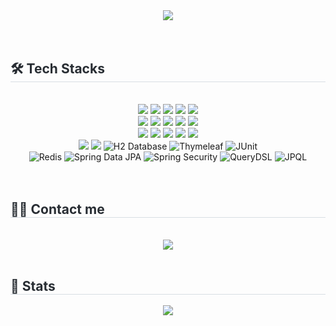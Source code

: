 <div align= "center">
    <img src="https://capsule-render.vercel.app/api?type=cylinder&color=f6d6d5&height=120&text=Kim%20yeon%20ju&animation=&fontColor=ffffff&fontSize=60" />
    </div>
    <br>
    <br>
    <div style="text-align: left;"> 
    <div style="font-weight: 700; font-size: 15px; text-align: left; color: #282d33;">  </div> 
    </div>
    <div style="text-align: left;">
    <h2 style="border-bottom: 1px solid #d8dee4; color: #282d33;"> 🛠️ Tech Stacks </h2> <br> 
    <div  align= "center"> <img src="https://img.shields.io/badge/Docker-2496ED?style=for-the-badge&logo=Docker&logoColor=white">
          <img src="https://img.shields.io/badge/Bootstrap-7952B3?style=for-the-badge&logo=Bootstrap&logoColor=white">
          <img src="https://img.shields.io/badge/Elasticsearch-005571?style=for-the-badge&logo=Elasticsearch&logoColor=white">
          <img src="https://img.shields.io/badge/Amazon AWS-232F3E?style=for-the-badge&logo=Amazon AWS&logoColor=white">
          <img src="https://img.shields.io/badge/Amazon S3-569A31?style=for-the-badge&logo=Amazon S3&logoColor=white">
          <br/><img src="https://img.shields.io/badge/Github-181717?style=for-the-badge&logo=Github&logoColor=white">
          <img src="https://img.shields.io/badge/Git-F05032?style=for-the-badge&logo=Git&logoColor=white">
          <img src="https://img.shields.io/badge/HTML5-E34F26?style=for-the-badge&logo=HTML5&logoColor=white">
          <img src="https://img.shields.io/badge/Java-007396?style=for-the-badge&logo=Java&logoColor=white">
          <img src="https://img.shields.io/badge/MariaDB-003545?style=for-the-badge&logo=MariaDB&logoColor=white">
          <br/><img src="https://img.shields.io/badge/MongoDB-47A248?style=for-the-badge&logo=MongoDB&logoColor=white">
          <img src="https://img.shields.io/badge/MySQL-4479A1?style=for-the-badge&logo=MySQL&logoColor=white">
          <img src="https://img.shields.io/badge/Notion-000000?style=for-the-badge&logo=Notion&logoColor=white">
          <img src="https://img.shields.io/badge/Oracle-F80000?style=for-the-badge&logo=Oracle&logoColor=white">
          <img src="https://img.shields.io/badge/Slack-4A154B?style=for-the-badge&logo=Slack&logoColor=white">
          <br/><img src="https://img.shields.io/badge/Spring-6DB33F?style=for-the-badge&logo=Spring&logoColor=white">
          <img src="https://img.shields.io/badge/Spring Boot-6DB33F?style=for-the-badge&logo=Spring Boot&logoColor=white">
          <img src="https://img.shields.io/badge/H2_Database-%23A1C7B2.svg?style=for-the-badge&logo=h2&logoColor=white" alt="H2 Database">
          <img src="https://img.shields.io/badge/Thymeleaf-%23495B6B.svg?style=for-the-badge&logo=thymeleaf&logoColor=white" alt="Thymeleaf">
          <img src="https://img.shields.io/badge/JUnit-%23A8B9C4.svg?style=for-the-badge&logo=junit&logoColor=white" alt="JUnit">
          <br/><img src="https://img.shields.io/badge/Redis-%23DC382D.svg?style=for-the-badge&logo=redis&logoColor=white" alt="Redis">
          <img src="https://img.shields.io/badge/Spring_Data_JPA-%236DB33F.svg?style=for-the-badge&logo=spring&logoColor=white" alt="Spring Data JPA">
          <img src="https://img.shields.io/badge/Spring_Security-%236DB33F.svg?style=for-the-badge&logo=spring-security&logoColor=white" alt="Spring Security">
          <img src="https://img.shields.io/badge/QueryDSL-%2338A3D8.svg?style=for-the-badge&logo=querydsl&logoColor=white" alt="QueryDSL">
          <img src="https://img.shields.io/badge/JPQL-%23338D91.svg?style=for-the-badge&logo=java&logoColor=white" alt="JPQL">
    </div>
    </div>
    <br><br>
    <div style="text-align: left;">
    <h2 style="border-bottom: 1px solid #d8dee4; color: #282d33;"> 🧑‍💻 Contact me </h2> <br> 
    <div align= "center"> <a href=https://sprout-canary-eec.notion.site/1c638bcd17614cca81954ed801e5f4eb> <img src="https://img.shields.io/badge/Notion-000000?style=for-the-badge&logo=Notion&logoColor=white&link=https://sprout-canary-eec.notion.site/1c638bcd17614cca81954ed801e5f4eb"> </a>
<!--          <a href=mailto:yeonjuminju@gmail.com> <img src="https://img.shields.io/badge/Gmail-EA4335?style=for-the-badge&logo=Gmail&logoColor=white&link=mailto:yeonjuminju@gmail.com"> </a> -->
          </div>  <br> 
    <div align= "center">  </div> 
    </div>
    <div style="text-align: left;"> 
    <h2 style="border-bottom: 1px solid #d8dee4; color: #282d33;"> 🏅 Stats </h2> <div align= "center">  <img src="https://github-readme-stats.vercel.app/api/top-langs/?username=kyeonjuk&layout=compact&bg_color=180,00000000,00000000&title_color=000000&text_color=000000"
           /> </div> 
    </div>
    
